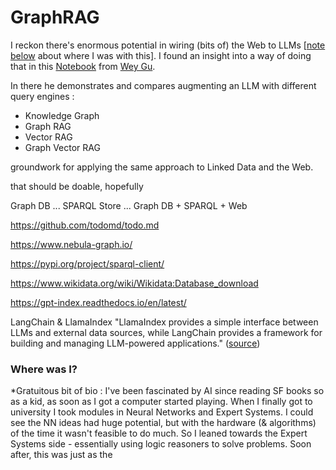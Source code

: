 # GraphRAG

I reckon there's enormous potential in wiring (bits of) the Web to LLMs [[note below](#) about where I was with this]. I found an insight into a way of doing that in this [Notebook](https://www.siwei.io/en/demos/graph-rag/) from [Wey Gu](https://siwei.io/en/).

In there he demonstrates and compares augmenting an LLM with different query engines :

- Knowledge Graph
- Graph RAG
- Vector RAG
- Graph Vector RAG

groundwork for applying the same approach to Linked Data and the Web.

that should be doable, hopefully

Graph DB ... SPARQL Store ... Graph DB + SPARQL + Web

https://github.com/todomd/todo.md

https://www.nebula-graph.io/

https://pypi.org/project/sparql-client/

https://www.wikidata.org/wiki/Wikidata:Database_download

https://gpt-index.readthedocs.io/en/latest/

LangChain & LlamaIndex
"LlamaIndex provides a simple interface between LLMs and external data sources, while LangChain provides a framework for building and managing LLM-powered applications."
([source](https://www.analyticsvidhya.com/blog/2023/06/revamp-data-analysis-openai-langchain-llamaindex-for-easy-extraction/))

### Where was I?

\*Gratuitous bit of bio : I've been fascinated by AI since reading SF books so as a kid, as soon as I got a computer started playing. When I finally got to university I took modules in Neural Networks and Expert Systems. I could see the NN ideas had huge potential, but with the hardware (& algorithms) of the time it wasn't feasible to do much. So I leaned towards the Expert Systems side - essentially using logic reasoners to solve problems. Soon after, this was just as the

